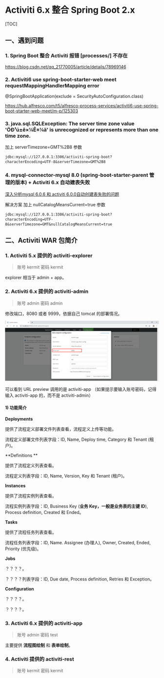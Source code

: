 # Activiti 6.x 整合 Spring Boot 2.x

[TOC]

## 一、遇到问题

### 1. Spring Boot 整合 Activiti 报错 [processes/] 不存在

<https://blog.csdn.net/qq_21770005/article/details/78969146>

### 2. Activiti6 use spring-boot-starter-web meet requestMappingHandlerMapping error

@SpringBootApplication(exclude = SecurityAutoConfiguration.class)

<https://hub.alfresco.com/t5/alfresco-process-services/activiti6-use-spring-boot-starter-web-meet/m-p/125303>

### 3. java.sql.SQLException: The server time zone value 'ÖÐ¹ú±ê×¼Ê±¼ä' is unrecognized or represents more than one time zone.

加上 serverTimezone=GMT%2B8 参数

```
jdbc:mysql://127.0.0.1:3306/activiti-spring-boot?characterEncoding=UTF-8&serverTimezone=GMT%2B8
```

### 4. mysql-connector-mysql 8.0 (spring-boot-starter-parent 管理的版本) + Activiti 6.x 自动建表失败

[深入分析mysql 6.0.6 和 activiti 6.0.0自动创建表失败的问题](https://blog.csdn.net/jiaoshaoping/article/details/80748065)

解决方案 加上 nullCatalogMeansCurrent=true 参数

```
jdbc:mysql://127.0.0.1:3306/activiti-spring-boot?characterEncoding=UTF-8&serverTimezone=GMT&nullCatalogMeansCurrent=true
```

## 二、Activiti WAR 包简介

### 1. Activiti 5.x 提供的 activiti-explorer

> 账号 kermit 密码 kermit

explorer 相当于 admin + app。

### 2. Activiti 6.x 提供的 activiti-admin

> 账号 admin 密码 admin

修改端口，8080 或者 9999，依据自己 tomcat 的部署情况。

![admin-port](assets/admin-port.png)

可以看到 URL preview 调用的是 activiti-app （如果提示要输入账号密码，记得输入 activiti-app 的，而不是 activiti-admin）

#### 1) 功能简介

**Deployments**

  提供了流程定义部署文件列表查看，流程定义上传等功能。

  流程定义部署文件列表字段：ID, Name, Deploy time, Category 和 Tenant (租户)。

**Definitions **

  提供了流程定义列表查看。

  流程定义列表字段：ID, Name, Version, Key 和 Tenant (租户)。

**Instances**

  提供了流程实例列表查看。

  流程实例列表字段：ID, Business Key (**业务 Key，一般是业务表的主键 ID**), Process definition, Created 和 Ended。

**Tasks**

  提供了流程任务列表查看。

  流程任务列表字段：ID, Name. Assignee (办理人), Owner, Created, Ended, Priority (优先级)。

**Jobs**

  ？？？？。

  ？？？？列表字段：ID, Due date, Process definition, Retries 和 Exception。

**Configuration**

  ？？？？。

  ？？？？。

### 3. Activiti 6.x 提供的 activiti-app

> 账号 admin 密码 test

主要提供 **流程图绘制** 和 **表单绘制**。

### 4. Activiti 提供的 activiti-rest

> 账号 kermit 密码 kermit

